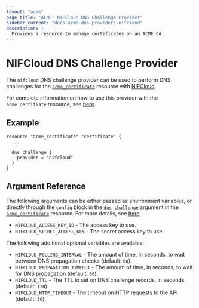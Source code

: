 ```yaml
---
layout: "acme"
page_title: "ACME: NIFCloud DNS Challenge Provider"
sidebar_current: "docs-acme-dns-providers-nifcloud"
description: |-
  Provides a resource to manage certificates on an ACME CA.
---
```


# NIFCloud DNS Challenge Provider

The `nifcloud` DNS challenge provider can be used to perform DNS challenges for
the [`acme_certificate`][resource-acme-certificate] resource with
[NIFCloud][provider-service-page].

[resource-acme-certificate]: /docs/providers/acme/r/certificate.html
[provider-service-page]: https://cloud.nifty.com/service/dns.htm

For complete information on how to use this provider with the `acme_certifiate`
resource, see [here][resource-acme-certificate-dns-challenges].

[resource-acme-certificate-dns-challenges]: /docs/providers/acme/r/certificate.html#using-dns-challenges

## Example

```hcl
resource "acme_certificate" "certificate" {
  ...

  dns_challenge {
    provider = "nifcloud"
  }
}
```

## Argument Reference

The following arguments can be either passed as environment variables, or
directly through the `config` block in the
[`dns_challenge`][resource-acme-certificate-dns-challenge-arg] argument in the
[`acme_certificate`][resource-acme-certificate] resource. For more details, see
[here][resource-acme-certificate-dns-challenges].

[resource-acme-certificate-dns-challenge-arg]: /docs/providers/acme/r/certificate.html#dns_challenge

* `NIFCLOUD_ACCESS_KEY_ID` - The access key to use.
* `NIFCLOUD_SECRET_ACCESS_KEY` - The secret access key to use.

The following additional optional variables are available:

* `NIFCLOUD_POLLING_INTERVAL` - The amount of time, in seconds, to wait between
  DNS propagation checks (default: `60`).
* `NIFCLOUD_PROPAGATION_TIMEOUT` - The amount of time, in seconds, to wait for DNS
  propagation (default: `60`).
* `NIFCLOUD_TTL` - The TTL to set on DNS challenge records, in seconds (default:
  `120`).
* `NIFCLOUD_HTTP_TIMEOUT` - The timeout on HTTP requests to the API (default:
  `30`).
